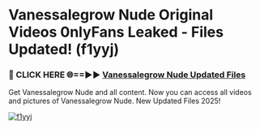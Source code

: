 # Vanessalegrow Nude Original Videos 0nlyFans Leaked - Files Updated! (f1yyj)

<h3>🔴 CLICK HERE 🌐==►► <a href="https://tinyurl.com/yc6ubb5a" rel="nofollow">Vanessalegrow Nude Updated Files</a></h3>

Get Vanessalegrow Nude and all content. Now you can access all videos and pictures of Vanessalegrow Nude. New Updated Files 2025!

[![f1yyj](https://i.imgur.com/7eu0CRL.gif)](https://tinyurl.com/yc6ubb5a)
